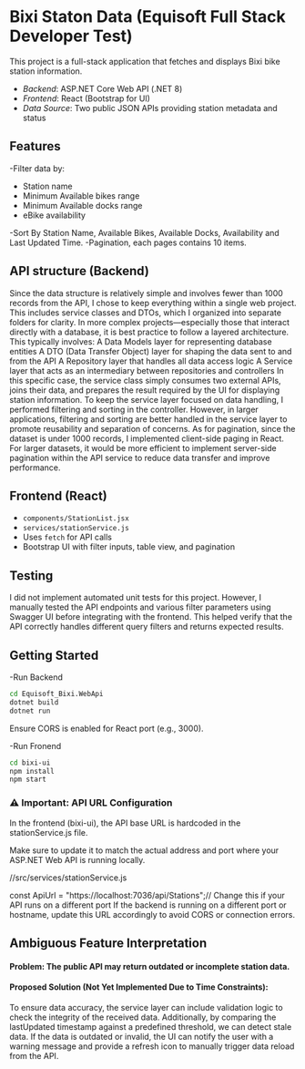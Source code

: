 # Bixi Staton Data (Equisoft Full Stack Developer Test)

This project is a full-stack application that fetches and displays Bixi bike station information.

- *Backend*: ASP.NET Core Web API (.NET 8)
- *Frontend*: React (Bootstrap for UI)
- *Data Source*: Two public JSON APIs providing station metadata and status

## Features 
-Filter data by: 
  - Station name
  - Minimum Available bikes range
  - Minimum Available docks range
  - eBike availability

-Sort By Station Name, Available Bikes, Available Docks, Availability and Last Updated Time.
-Pagination, each pages contains 10 items.

## API structure (Backend)
Since the data structure is relatively simple and involves fewer than 1000 records from the API, I chose to keep everything within a single web project. This includes service classes and DTOs, which I organized into separate folders for clarity.
In more complex projects—especially those that interact directly with a database, it is best practice to follow a layered architecture. This typically involves:
A Data Models layer for representing database entities
A DTO (Data Transfer Object) layer for shaping the data sent to and from the API
A Repository layer that handles all data access logic
A Service layer that acts as an intermediary between repositories and controllers
In this specific case, the service class simply consumes two external APIs, joins their data, and prepares the result required by the UI for displaying station information. To keep the service layer focused on data handling, I performed filtering and sorting in the controller.
However, in larger applications, filtering and sorting are better handled in the service layer to promote reusability and separation of concerns.
As for pagination, since the dataset is under 1000 records, I implemented client-side paging in React. For larger datasets, it would be more efficient to implement server-side pagination within the API service to reduce data transfer and improve performance.


## Frontend (React)
- `components/StationList.jsx`
- `services/stationService.js`
- Uses `fetch` for API calls
- Bootstrap UI with filter inputs, table view, and pagination

## Testing
I did not implement automated unit tests for this project. However, I manually tested the API endpoints and various filter parameters using Swagger UI before integrating with the frontend. This helped verify that the API correctly handles different query filters and returns expected results.

## Getting Started

-Run Backend 

```bash
cd Equisoft_Bixi.WebApi
dotnet build
dotnet run
```

Ensure CORS is enabled for React port (e.g., 3000).

-Run Fronend

```bash
cd bixi-ui
npm install
npm start
```

### ⚠️ Important: API URL Configuration
In the frontend (bixi-ui), the API base URL is hardcoded in the stationService.js file.

Make sure to update it to match the actual address and port where your ASP.NET Web API is running locally.


//src/services/stationService.js

const ApiUrl = "https://localhost:7036/api/Stations";//  Change this if your API runs on a different port
If the backend is running on a different port or hostname, update this URL accordingly to avoid CORS or connection errors.

## Ambiguous Feature Interpretation

#### Problem: The public API may return outdated or incomplete station data.
#### Proposed Solution (Not Yet Implemented Due to Time Constraints):
To ensure data accuracy, the service layer can include validation logic to check the integrity of the received data. Additionally, by comparing the lastUpdated timestamp against a predefined threshold, we can detect stale data. If the data is outdated or invalid, the UI can notify the user with a warning message and provide a refresh icon to manually trigger data reload from the API.

